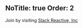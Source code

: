 NoTitle: true
Order: 2
---
<meta http-equiv="refresh" content="1;url=https://join.slack.com/t/reactivex/shared_invite/zt-lt48skpz-G5WDYOAuzA80_MByZrLT0g" />

Join by visiting [Slack Reactive, Inc](https://join.slack.com/t/reactivex/shared_invite/zt-lt48skpz-G5WDYOAuzA80_MByZrLT0g)
